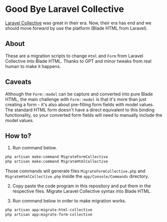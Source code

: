 # Good Bye Laravel Collective

[Laravel Collective](https://laravelcollective.com/docs/6.x/html) was great in their era. Now, their era has end and we should move forward by use the platform (Blade HTML from Laravel).

## About

These are a migration scripts to change `Html` and `Form` from Laravel Collective into Blade HTML. Thanks to GPT and minor tweaks from real human to make it happens.

## Caveats

Although the `Form::model` can be capture and converted into pure Blade HTML, the main challenge with `Form::model` is that it's more than just creating a form - it's also about pre-filling form fields with model values. The standard HTML form doesn't have a direct equivalent to this binding functionality, so your converted form fields will need to manually include the model values.

## How to?

1. Run command below.

```sh
php artisan make:command MigrateFormCollective
php artisan make:command MigrateHtmlCollective
```

Those commands will generate files `MigrateFormCollective.php` and `MigrateHtmlCollective.php` inside the `app/Console/Commands` directory.

2. Copy paste the code program in this repository and put them in the respective files.
Migrate Laravel Collective syntax into Blade HTML.

3. Run command below in order to make migration works.

```sh
php artisan app:migrate-html-collective
php artisan app:migrate-form-collective
```
